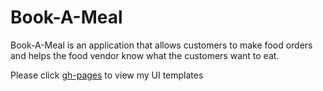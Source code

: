 # Book-A-Meal
Book-A-Meal is an application that allows customers to make food orders and helps the food vendor know what the customers want to eat. 

Please click [gh-pages](https://gloriaodipo.github.io/Book-A-Meal/) to view my UI templates



